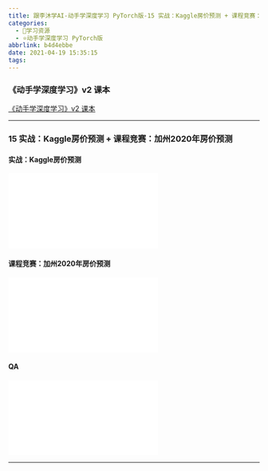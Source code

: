 ```yaml
---
title: 跟李沐学AI-动手学深度学习 PyTorch版-15 实战：Kaggle房价预测 + 课程竞赛：加州2020年房价预测
categories:
  - 🌙学习资源
  - ⭐动手学深度学习 PyTorch版
abbrlink: b4d4ebbe
date: 2021-04-19 15:35:15
tags:
---
```


### 《动手学深度学习》v2 课本

[《动手学深度学习》v2 课本](http://zh.d2l.ai/)

***

### 15 实战：Kaggle房价预测 + 课程竞赛：加州2020年房价预测

#### 实战：Kaggle房价预测

<iframe src="//player.bilibili.com/player.html?aid=887640424&bvid=BV1NK4y1P7Tu&cid=326160260&page=1" scrolling="no" border="0" frameborder="no" framespacing="0" allowfullscreen="true"> </iframe>

<!--more-->

#### 课程竞赛：加州2020年房价预测

<iframe src="//player.bilibili.com/player.html?aid=887640424&bvid=BV1NK4y1P7Tu&cid=326140971&page=2" scrolling="no" border="0" frameborder="no" framespacing="0" allowfullscreen="true"> </iframe>

#### QA

<iframe src="//player.bilibili.com/player.html?aid=887640424&bvid=BV1NK4y1P7Tu&cid=326159111&page=3" scrolling="no" border="0" frameborder="no" framespacing="0" allowfullscreen="true"> </iframe>

***
